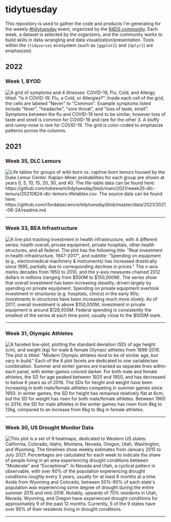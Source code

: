 # tidytuesday

This repository is used to gather the code and products I'm generating for the weekly [#tidytuesday](https://twitter.com/search?q=%23tidytuesday&src=typed_query) event, organized by the [R4DS community](https://github.com/rfordatascience/tidytuesday). Each week, a dataset is selected by the organizers, and the community works to build skills in data-wrangling and data visualization/presentation. Tools within the `{tidyverse}` ecosystem (such as `{ggplot2}` and `{dplyr}`) are emphasized.

## 2022

### Week 1, BYOD

![A grid of symptoms and 4 illnesses: COVID-19, Flu, Cold, and Allergy, titled: "Is it COVID-19, Flu, a Cold, or Allergies?". Inside each cell of the grid, the cells are labeled "Never" to "Common". Example symptoms listed include "fever", "headache", "sore throat", and "loss of taste, smell". Symptoms between the flu and COVID-19 tend to be similar, however loss of taste and smell is common for COVID-19 and rare for the other 3. A stuffy and runny-nose is rare for COVID-19. The grid is color-coded to emphasize patterns across the columns.](https://github.com/ndrewwm/tidytuesday/blob/main/2022/week1-byod/symptoms.png)

## 2021

### Week 35, DLC Lemurs

![Life tables for groups of wild-born vs. captive-born lemurs housed by the Duke Lemur Center. Kaplan-Meier probabilities for each group are shown at years 0, 5, 10, 15, 20, 30, and 40. The life-table data can be found here: https://github.com/ndrewwm/tidytuesday/blob/main/2021/week35-dlc-lemurs/20210824-dlc-lemurs-lifetables.csv. The source data can be found here: https://github.com/rfordatascience/tidytuesday/blob/master/data/2021/2021-08-24/readme.md
](https://github.com/ndrewwm/tidytuesday/blob/main/2021/week35-dlc-lemurs/20210824-dlc-lemurs-lifetables.png)

---

### Week 33, BEA Infrastructure

![A line plot tracking investment in health infrastructure, with 4 different series: health overall, private equipment, private hospitals, other health structures, and all federal. The plot has the following title: "Real investment in health infrastructure, 1947-2017", and subtitle: "Spending on equipment (e.g., electromedical machinery & instruments) has increased drastically since 1995, partially due to corresponding declines in prices." The x-axis marks decades from 1950 to 2010, and the y-axis measures chained 2012 dollars in millions (ranging from $500M to $150,000M). The series show that overall investment has been increasing steadily, driven largely by spending on private equipment. Spending on private equipment overtook investment in structures (e.g. hospitals, clinics) in the early 90s; investments in structures have been increasing much more slowly. As of 2017, overall investment is above $150,000M, investment in private equipment is around $128,000M. Federal spending is consistently the smallest of the series at each time point, usually close to the $500M mark.](https://github.com/ndrewwm/tidytuesday/blob/main/2021/week33-bea-infrastructure/20210810-bea-health-care-investment.png)

---

### Week 31, Olympic Athletes

![A faceted line-plot, plotting the standard deviation (SD) of age height (cm), and weight (kg) for male & female Olympic athletes from 1896-2016. The plot is titled: "Modern Olympic athletes tend to be of similar age, but vary in build." Each of the 6 plot facets are dedicated to one variable/sex combination. Summer and winter games are tracked as separate lines within each panel, with winter games colored darker. For both male and female athletes, the SD for age peaked between 1920 and 1950, and has decreased to below 6 years as of 2016. The SDs for height and weight have been increasing in both male/female athletes competing in summer games since 1950. In winter games, the SD for height has remained relatively flat at 6cm, but the SD for weight has risen for both male/female athletes. Between 1960 to 2014, the SD for male athletes in the winter games has risen from 8kg to 12kg, compared to an increase from 6kg to 8kg in female athletes.](https://github.com/ndrewwm/tidytuesday/blob/main/2021/week31-olympic-medals/20210727-kaggle-olympics.png)

---

### Week 30, US Drought Monitor Data

![This plot is a set of 9 heatmaps, dedicated to Western US states: California, Colorado, Idaho, Montana, Nevada, Oregon, Utah, Washington, and Wyoming. The timelines show weekly estimates from January 2015 to July 2021. Percentages are calculated for each week to indicate the share of people living in an area experiencing drought conditions between "Moderate" and "Exceptional". In Nevada and Utah, a cyclical pattern is observable, with over 80% of the population experiencing drought conditions roughly every 3 years, usually for at least 6 months at a time. Aside from Wyoming and Colorado, between 50%-90% of each state's population was experiencing some degree of drought during the entire summer 2015 and mid-2016. Notably, upwards of 70% residents in Utah, Nevada, Wyoming, and Oregon have experienced drought conditions for approximately 9 of the past 12 months. Currently, 5 of the 9 states have over 95% of their residents living in drought conditions.](https://github.com/ndrewwm/tidytuesday/blob/main/2021/week30-drought-monitor/20210720-us-drought-monitor-heatmaps.png)

---

